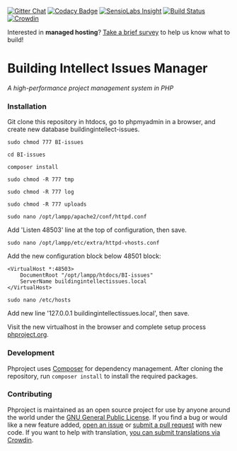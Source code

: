 [![Gitter Chat](https://img.shields.io/badge/Gitter-Join%20Chat-3498DB.svg)](https://gitter.im/Alanaktion/phproject?utm_source=badge&utm_medium=badge&utm_campaign=pr-badge)
[![Codacy Badge](https://api.codacy.com/project/badge/grade/2e382a33465448868ca2c0d4b1c937db)](https://www.codacy.com/app/alanaktion/phproject)
[![SensioLabs Insight](https://img.shields.io/sensiolabs/i/51fe626f-4fef-4692-90ea-c0f903aba1b6.svg)](https://insight.sensiolabs.com/projects/51fe626f-4fef-4692-90ea-c0f903aba1b6)
[![Build Status](https://api.travis-ci.org/Alanaktion/phproject.svg)](https://travis-ci.org/Alanaktion/phproject)
[![Crowdin](https://d322cqt584bo4o.cloudfront.net/phproject/localized.png)](https://crowdin.com/project/phproject)

Interested in **managed hosting**? [Take a brief survey](https://docs.google.com/forms/d/e/1FAIpQLSdzsvlbmLm4hgkWXspXVW7hyCb4CNTItNaC7LdVpyM1r48EmQ/viewform) to help us know what to build!

Building Intellect Issues Manager
=========
*A high-performance project management system in PHP*

### Installation
Git clone this repository in htdocs, go to phpmyadmin in a browser, and create new database buildingintellect-issues.

```sudo chmod 777 BI-issues```

```cd BI-issues```

```composer install```

```sudo chmod -R 777 tmp```

```sudo chmod -R 777 log```

```sudo chmod -R 777 uploads```

```sudo nano /opt/lampp/apache2/conf/httpd.conf```

Add 'Listen 48503' line at the top of configuration, then save.

```sudo nano /opt/lampp/etc/extra/httpd-vhosts.conf```

Add the new configuration block below 48501 block:
```
<VirtualHost *:48503>
    DocumentRoot "/opt/lampp/htdocs/BI-issues"
    ServerName buildingintellectissues.local
</VirtualHost>
```

```sudo nano /etc/hosts```

Add new line '127.0.0.1 buildingintellectissues.local', then save.

Visit the new virtualhost in the browser and complete setup process [phproject.org](http://www.phproject.org/install.html).

### Development
Phproject uses [Composer](https://getcomposer.org/) for dependency management. After cloning the repository, run `composer install` to install the required packages.

### Contributing
Phproject is maintained as an open source project for use by anyone around the world under the [GNU General Public License](http://www.gnu.org/licenses/gpl-3.0.txt). If you find a bug or would like a new feature added, [open an issue](https://github.com/Alanaktion/phproject/issues/new) or [submit a pull request](https://github.com/Alanaktion/phproject/compare/) with new code. If you want to help with translation, [you can submit translations via Crowdin](https://crowdin.com/project/phproject).
